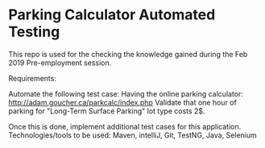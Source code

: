 # Parking Calculator Automated Testing

This repo is used for the checking the knowledge gained during the Feb 2019 Pre-employment session.


Requirements:

Automate the following test case:
Having the online parking calculator: http://adam.goucher.ca/parkcalc/index.php
Validate that one hour of parking for "Long-Term Surface Parking" lot type costs 2$.

Once this is done, implement additional test cases for this application. 
Technologies/tools to be used: Maven, intelliJ, Git, TestNG, Java, Selenium
